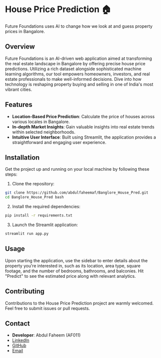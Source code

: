 # House Price Prediction 🏠
Future Foundations uses AI to change how we look at and guess property prices in Bangalore. 

## Overview
Future Foundations is an AI-driven web application aimed at transforming the real estate landscape in Bangalore by offering precise house price predictions. Utilizing a rich dataset alongside sophisticated machine learning algorithms, our tool empowers homeowners, investors, and real estate professionals to make well-informed decisions. Dive into how technology is reshaping property buying and selling in one of India's most vibrant cities.

## Features
- **Location-Based Price Prediction**: Calculate the price of houses across various locales in Bangalore.
- **In-depth Market Insights**: Gain valuable insights into real estate trends within selected neighborhoods.
- **Intuitive User Interface**: Built using Streamlit, the application provides a straightforward and engaging user experience.

## Installation

Get the project up and running on your local machine by following these steps:

1. Clone the repository:
   
```bash
git clone https://github.com/abdulfaheemaf/Banglore_House_Pred.git
cd Banglore_House_Pred bash
```
2. Install the required dependencies:
```bash
pip install -r requirements.txt
```

3. Launch the Streamlit application:
```bash
streamlit run app.py
```

## Usage

Upon starting the application, use the sidebar to enter details about the property you're interested in, such as its location, area type, square footage, and the number of bedrooms, bathrooms, and balconies. Hit "Predict" to see the estimated price along with relevant analytics.

## Contributing

Contributions to the House Price Prediction project are warmly welcomed. Feel free to submit issues or pull requests.


## Contact

- **Developer**: Abdul Faheem (AF011)
- [LinkedIn](https://www.linkedin.com/in/abdulfaheem011/)
- [GitHub](https://github.com/abdulfaheemaf)
- [Email](mailto:abdulfaheemaf11@gmail.com)




